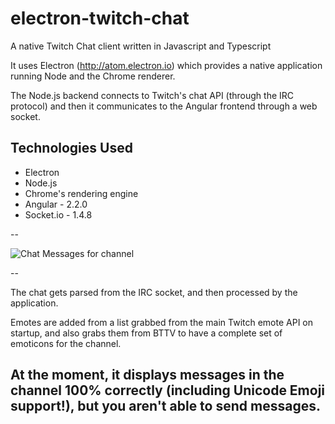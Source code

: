# electron-twitch-chat
A native Twitch Chat client written in Javascript and Typescript

It uses Electron (http://atom.electron.io) which provides a native application running Node and the Chrome renderer. 

The Node.js backend connects to Twitch's chat API (through the IRC protocol) and then it communicates to the Angular frontend through a web socket.

## Technologies Used

* Electron
 * Node.js
 * Chrome's rendering engine
* Angular - 2.2.0
* Socket.io - 1.4.8

--

![Chat Messages for channel](https://raw.githubusercontent.com/prasoc/electron-twitch-chat/master/screenshot1.png "Chat Messages for channel")

--

The chat gets parsed from the IRC socket, and then processed by the application.

Emotes are added from a list grabbed from the main Twitch emote API on startup, and also grabs them from BTTV to have a complete set of emoticons for the channel.

At the moment, it displays messages in the channel 100% correctly (including Unicode Emoji support!), but you aren't able to send messages.
--
